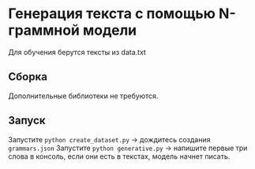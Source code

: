 # Генерация текста с помощью N-граммной модели
Для обучения берутся тексты из data.txt
## Сборка
Дополнительные библиотеки не требуются.
## Запуск
Запустите `python create_dataset.py` -> дождитесь создания `grammars.json` 
Запустите `python generative.py` -> напишите первые три слова в консоль, если они есть в текстах, модель начнет писать.
